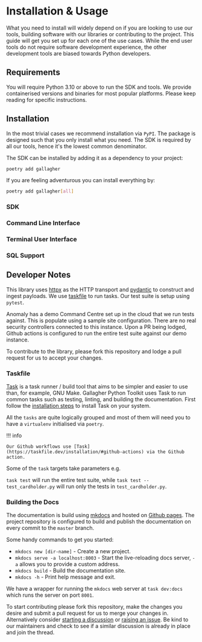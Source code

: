 # Installation & Usage

What you need to install will widely depend on if you are looking to use our tools, building software with our libraries or contributing to the project. This guide will get you set up for each one of the use cases. While the end user tools do not require software development experience, the other development tools are biased towards Python developers.

## Requirements

You will require Python 3.10 or above to run the SDK and tools. We provide containerised versions and binaries for most popular platforms. Please keep reading for specific instructions.

## Installation

In the most trivial cases we recommend installation via `PyPI`. The package is designed such that you only install what you need. The SDK is required by all our tools, hence it's the lowest common denominator.

The SDK can be installed by adding it as a dependency to your project:

```bash
poetry add gallagher
```

If you are feeling adventurous you can install everything by:

```bash
poetry add gallagher[all]
```

### SDK

### Command Line Interface

### Terminal User Interface

### SQL Support

## Developer Notes

This library uses [httpx](https://www.python-httpx.org) as the HTTP transport and [pydantic](https://pydantic.dev) to construct and ingest payloads. We use [taskfile](https://taskfile.dev) to run tasks. Our test suite is setup using `pytest`.

Anomaly has a demo Command Centre set up in the cloud that we run tests against. This is populate using a sample site configuration. There are no real security controllers connected to this instance. Upon a PR being lodged, Github actions is configured to run the entire test suite against our demo instance.

To contribute to the library, please fork this repository and lodge a pull request for us to accept your changes.

### Taskfile

[Task](https://taskfile.dev) is a task runner / build tool that aims to be simpler and easier to use than, for example, GNU Make. Gallagher Python Toolkit uses Task to run common tasks such as testing, linting, and building the documentation. First follow the [installation steps](https://taskfile.dev/installation/) to install Task on your system.

All the `tasks` are quite logically grouped and most of them will need you to have a `virtualenv` initialised via `poetry`.

!!! info

    Our Github workflows use [Task](https://taskfile.dev/installation/#github-actions) via the Github action.

Some of the `task` targets take parameters e.g.

`task test` will run the entire test suite, while `task test -- test_cardholder.py` will run only the tests in `test_cardholder.py`.

### Building the Docs

The documentation is build using [mkdocs](https://www.mkdocs.org) and hosted on [Github pages](https://anomaly.github.io/gallagher/). The project repository is configured to build and publish the documentation on every commit to the `master` branch.

Some handy commands to get you started:

- `mkdocs new [dir-name]` - Create a new project.
- `mkdocs serve -a localhost:8003` - Start the live-reloading docs server, `-a` allows you to provide a custom address.
- `mkdocs build` - Build the documentation site.
- `mkdocs -h` - Print help message and exit.

We have a wrapper for running the `mkdocs` web server at `task dev:docs` which runs the server on port `8001`.

To start contributing please fork this repository, make the changes you desire and submit a pull request for us to merge your changes in. Alternatively consider [starting a discussion](https://github.com/anomaly/gallagher/discussions) or [raising an issue](https://github.com/anomaly/gallagher/issues). Be kind to our maintainers and check to see if a similar discussion is already in place and join the thread.
